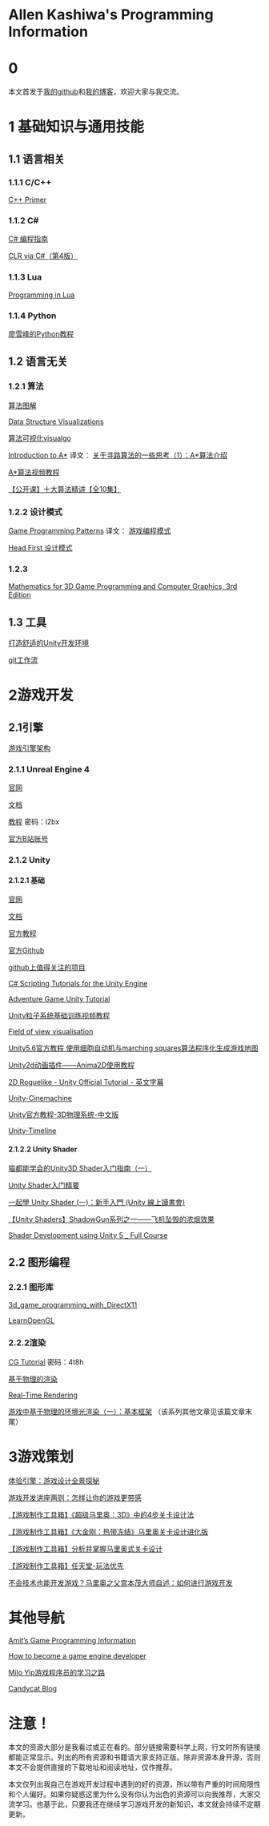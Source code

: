 # Allen Kashiwa's Programming Information

# 0
本文首发于[我的github](https://github.com/AllenKashiwa/ProgrammingInformation)和[我的博客](http://baizihan.me/2017/08/game-programming-infomation/)，欢迎大家与我交流。

# 1 基础知识与通用技能

## 1.1 语言相关

### 1.1.1 C/C++ 

[C++ Primer](https://book.douban.com/subject/25708312/)

### 1.1.2 C\#

[C# 编程指南](https://docs.microsoft.com/zh-cn/dotnet/csharp/programming-guide/index)

[CLR via C#（第4版）](https://book.douban.com/subject/26285940/)

### 1.1.3 Lua

[Programming in Lua](http://www.lua.org/pil/)

### 1.1.4 Python

[廖雪峰的Python教程](https://www.liaoxuefeng.com/)

## 1.2 语言无关

### 1.2.1 算法

[算法图解](https://book.douban.com/subject/26979890/)

[Data Structure Visualizations](http://www.cs.usfca.edu/~galles/visualization/Algorithms.html)

[算法可视化visualgo](https://visualgo.net/en)

[Introduction to A*](https://www.redblobgames.com/pathfinding/a-star/introduction.html)
译文：
[关于寻路算法的一些思考（1）：A*算法介绍](http://blog.jobbole.com/71044/)

[A*算法视频教程](https://www.bilibili.com/video/av13406183/)

[【公开课】十大算法精讲【全10集】](https://www.bilibili.com/video/av18109226/)

### 1.2.2 设计模式

[Game Programming Patterns](http://gameprogrammingpatterns.com/contents.html)
译文：
[游戏编程模式](http://gpp.tkchu.me/)

[Head First 设计模式](https://book.douban.com/subject/2243615/)

### 1.2.3

[Mathematics for 3D Game Programming and Computer Graphics, 3rd Edition](https://book.douban.com/subject/6675562/)


## 1.3 工具

[打造舒适的Unity开发环境](http://baizihan.me/2017/07/unity-environment/)

[git工作流](https://github.com/xirong/my-git/blob/master/git-workflow-tutorial.md)

# 2游戏开发

## 2.1引擎

[游戏引擎架构](https://book.douban.com/subject/25815142/)

### 2.1.1 Unreal Engine 4

[官网](https://www.unrealengine.com)

[文档](https://docs.unrealengine.com/latest/CHN/index.html)

[教程](http://pan.baidu.com/s/1gfJ2ylH)  密码：i2bx

[官方B站账号](https://space.bilibili.com/138827797#/)

### 2.1.2 Unity

#### 2.1.2.1 基础

[官网](https://unity3d.com)

[文档](https://docs.unity3d.com/Manual/index.html)

[官方教程](https://unity3d.com/learn/tutorials)

[官方Github](https://github.com/Unity-Technologies)

[github上值得关注的项目](https://github.com/RyanNielson/awesome-unity)

[C# Scripting Tutorials for the Unity Engine](http://catlikecoding.com/unity/tutorials/)

[Adventure Game Unity Tutorial](https://www.bilibili.com/video/av9476793/)

[Unity粒子系统基础训练视频教程](https://www.bilibili.com/video/av10627023/)

[Field of view visualisation](https://www.bilibili.com/video/av13485449/)

[Unity5.6官方教程 使用细胞自动机与marching squares算法程序化生成游戏地图](https://www.bilibili.com/video/av9902550/)

[Unity2d动画插件——Anima2D使用教程](https://www.bilibili.com/video/av12436264/)

[2D Roguelike - Unity Official Tutorial - 英文字幕](https://www.bilibili.com/video/av16665555/)

[Unity-Cinemachine](https://space.bilibili.com/28562838#/channel/detail?cid=32507)

[Unity官方教程-3D物理系统-中文版](https://space.bilibili.com/28562838#/channel/detail?cid=30384)

[Unity-Timeline](https://space.bilibili.com/28562838#/channel/detail?cid=31927)

#### 2.1.2.2 Unity Shader

[猫都能学会的Unity3D Shader入门指南（一）](https://onevcat.com/2013/07/shader-tutorial-1/)

[Unity Shader入门精要](https://book.douban.com/subject/26821639/)

[一起學 Unity Shader (一)：新手入門 (Unity 線上讀書會)](https://www.bilibili.com/video/av7802442/)

[【Unity Shaders】ShadowGun系列之一——飞机坠毁的浓烟效果](http://blog.csdn.net/candycat1992/article/details/41524087)

[Shader Development using Unity 5 _ Full Course](https://www.bilibili.com/video/av8041418/)

## 2.2 图形编程

### 2.2.1 图形库

[3d_game_programming_with_DirectX11](http://aranna.altervista.org/data2/3d_game_programming_with_DirectX11.pdf)

[LearnOpenGL](https://learnopengl-cn.github.io/)

### 2.2.2渲染

[CG Tutorial](http://pan.baidu.com/s/1eSnGoQu) 密码：4t8h

[基于物理的渲染](http://www.pbrt.org/index.html)

[Real-Time Rendering](http://www.realtimerendering.com/)

[游戏中基于物理的环境光渲染（一）：基本框架](http://www.klayge.org/?p=2977) （该系列其他文章见该篇文章末尾）

# 3游戏策划

[体验引擎：游戏设计全景探秘](https://book.douban.com/subject/26323699/)

[游戏开发讲座两则：怎样让你的游戏更带感](https://www.bilibili.com/video/av5199528/)

[【游戏制作工具箱】《超级马里奥：3D》中的4步关卡设计法](https://www.bilibili.com/video/av10426607/)

[【游戏制作工具箱】《大金刚：热带冻结》马里奥关卡设计进化版](https://www.bilibili.com/video/av11867207/)

[【游戏制作工具箱】分析并掌握马里奥式关卡设计](https://www.bilibili.com/video/av10668236/)

[【游戏制作工具箱】任天堂-玩法优先](https://www.bilibili.com/video/av11462351/)

[不会技术也能开发游戏？马里奥之父宫本茂大师自述：如何进行游戏开发](https://www.bilibili.com/video/av19731655/)

# 其他导航

[Amit’s Game Programming Information](http://www-cs-students.stanford.edu/~amitp/gameprog.html)



[How to become a game engine developer](https://www.haroldserrano.com/blog/how-to-become-a-game-engine-developer)

[Milo Yip游戏程序员的学习之路](https://github.com/miloyip/game-programmer/)

[Candycat Blog](https://candycat1992.github.io/)

# 注意！

本文的资源大部分是我看过或正在看的。部分链接需要科学上网，行文时所有链接都能正常显示。列出的所有资源和书籍请大家支持正版。除非资源本身开源，否则本文不会提供直接的下载地址和阅读地址，仅作推荐。

本文仅列出我自己在游戏开发过程中遇到的好的资源，所以带有严重的时间局限性和个人偏好。如果你疑惑这里为什么没有你认为出色的资源可以向我推荐，大家交流学习。也基于此，只要我还在继续学习游戏开发的新知识，本文就会持续不定期更新。